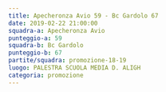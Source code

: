 ```yaml
---
title: Apecheronza Avio 59 - Bc Gardolo 67
date: 2019-02-22 21:00:00
squadra-a: Apecheronza Avio
punteggio-a: 59
squadra-b: Bc Gardolo
punteggio-b: 67
partite/squadra: promozione-18-19
luogo: PALESTRA SCUOLA MEDIA D. ALIGH
categoria: promozione
---
```

